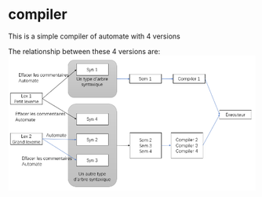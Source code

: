 # compiler
This is a simple compiler of automate with 4 versions

The relationship between these 4 versions are:
![Image text](1.png)
